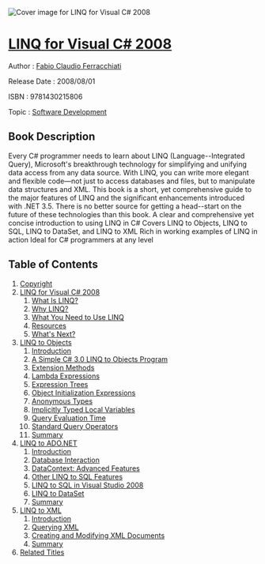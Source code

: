 ![Cover image for LINQ for Visual C# 2008](https://imgdetail.ebookreading.net/cover/cover/software_development/EB9781430215806.jpg)

[LINQ for Visual C# 2008](https://ebookreading.net/view/book/LINQ+for+Visual+C%23+2008-EB9781430215806_1.html "LINQ for Visual C# 2008")
====================================================================================================================

Author : [Fabio Claudio Ferracchiati](https://ebookreading.net/search/author/Fabio+Claudio+Ferracchiati)

Release Date : 2008/08/01

ISBN : 9781430215806

Topic : [Software Development](https://ebookreading.net/search/category/software-development)

Book Description
-----------------

Every C# programmer needs to learn about LINQ (Language--Integrated Query), Microsoft's breakthrough technology for simplifying and unifying data access from any data source. With LINQ, you can write more elegant and flexible code—not just to access databases and files, but to manipulate data structures and XML.
This book is a short, yet comprehensive guide to the major features of LINQ and the significant enhancements introduced with .NET 3.5. There is no better source for getting a head--start on the future of these technologies than this book.
A clear and comprehensive yet concise introduction to using LINQ in C#
Covers LINQ to Objects, LINQ to SQL, LINQ to DataSet, and LINQ to XML
Rich in working examples of LINQ in action
Ideal for C# programmers at any level
              
Table of Contents
-----------------

1. [Copyright](https://ebookreading.net/view/book/LINQ+for+Visual+C%23+2008-EB9781430215806_1.html)
1. [LINQ for Visual C# 2008](https://ebookreading.net/view/book/LINQ+for+Visual+C%23+2008-EB9781430215806_2.html)
    1. [What Is LINQ?](https://ebookreading.net/view/book/LINQ+for+Visual+C%23+2008-EB9781430215806_3.html)
    1. [Why LINQ?](https://ebookreading.net/view/book/LINQ+for+Visual+C%23+2008-EB9781430215806_4.html)
    1. [What You Need to Use LINQ](https://ebookreading.net/view/book/LINQ+for+Visual+C%23+2008-EB9781430215806_5.html)
    1. [Resources](https://ebookreading.net/view/book/LINQ+for+Visual+C%23+2008-EB9781430215806_6.html)
    1. [What&#39;s Next?](https://ebookreading.net/view/book/LINQ+for+Visual+C%23+2008-EB9781430215806_7.html)
1. [LINQ to Objects](https://ebookreading.net/view/book/LINQ+for+Visual+C%23+2008-EB9781430215806_8.html)
    1. [Introduction](https://ebookreading.net/view/book/LINQ+for+Visual+C%23+2008-EB9781430215806_9.html)
    1. [A Simple C# 3.0 LINQ to Objects Program](https://ebookreading.net/view/book/LINQ+for+Visual+C%23+2008-EB9781430215806_10.html)
    1. [Extension Methods](https://ebookreading.net/view/book/LINQ+for+Visual+C%23+2008-EB9781430215806_11.html)
    1. [Lambda Expressions](https://ebookreading.net/view/book/LINQ+for+Visual+C%23+2008-EB9781430215806_12.html)
    1. [Expression Trees](https://ebookreading.net/view/book/LINQ+for+Visual+C%23+2008-EB9781430215806_13.html)
    1. [Object Initialization Expressions](https://ebookreading.net/view/book/LINQ+for+Visual+C%23+2008-EB9781430215806_14.html)
    1. [Anonymous Types](https://ebookreading.net/view/book/LINQ+for+Visual+C%23+2008-EB9781430215806_15.html)
    1. [Implicitly Typed Local Variables](https://ebookreading.net/view/book/LINQ+for+Visual+C%23+2008-EB9781430215806_16.html)
    1. [Query Evaluation Time](https://ebookreading.net/view/book/LINQ+for+Visual+C%23+2008-EB9781430215806_17.html)
    1. [Standard Query Operators](https://ebookreading.net/view/book/LINQ+for+Visual+C%23+2008-EB9781430215806_18.html)
    1. [Summary](https://ebookreading.net/view/book/LINQ+for+Visual+C%23+2008-EB9781430215806_19.html)
1. [LINQ to ADO.NET](https://ebookreading.net/view/book/LINQ+for+Visual+C%23+2008-EB9781430215806_20.html)
    1. [Introduction](https://ebookreading.net/view/book/LINQ+for+Visual+C%23+2008-EB9781430215806_21.html)
    1. [Database Interaction](https://ebookreading.net/view/book/LINQ+for+Visual+C%23+2008-EB9781430215806_22.html)
    1. [DataContext: Advanced Features](https://ebookreading.net/view/book/LINQ+for+Visual+C%23+2008-EB9781430215806_23.html)
    1. [Other LINQ to SQL Features](https://ebookreading.net/view/book/LINQ+for+Visual+C%23+2008-EB9781430215806_24.html)
    1. [LINQ to SQL in Visual Studio 2008](https://ebookreading.net/view/book/LINQ+for+Visual+C%23+2008-EB9781430215806_25.html)
    1. [LINQ to DataSet](https://ebookreading.net/view/book/LINQ+for+Visual+C%23+2008-EB9781430215806_26.html)
    1. [Summary](https://ebookreading.net/view/book/LINQ+for+Visual+C%23+2008-EB9781430215806_27.html)
1. [LINQ to XML](https://ebookreading.net/view/book/LINQ+for+Visual+C%23+2008-EB9781430215806_28.html)
    1. [Introduction](https://ebookreading.net/view/book/LINQ+for+Visual+C%23+2008-EB9781430215806_29.html)
    1. [Querying XML](https://ebookreading.net/view/book/LINQ+for+Visual+C%23+2008-EB9781430215806_30.html)
    1. [Creating and Modifying XML Documents](https://ebookreading.net/view/book/LINQ+for+Visual+C%23+2008-EB9781430215806_31.html)
    1. [Summary](https://ebookreading.net/view/book/LINQ+for+Visual+C%23+2008-EB9781430215806_32.html)
1. [Related Titles](https://ebookreading.net/view/book/LINQ+for+Visual+C%23+2008-EB9781430215806_33.html)
